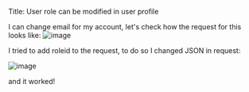 Title: User role can be modified in user profile

I can change email for my account, let's check how the request for this looks like:
![image](https://github.com/user-attachments/assets/62c5586d-29ce-4c4c-a99e-4ead9a1a5fa2)

I tried to add roleid to the request, to do so I changed JSON in request:

![image](https://github.com/user-attachments/assets/b9bc623f-0ee5-47ae-a99c-ac088b470ef5)

and it worked!
